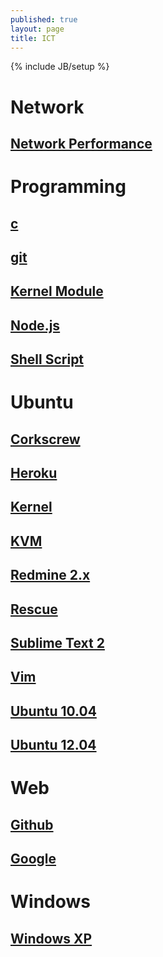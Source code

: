```yaml
---
published: true
layout: page
title: ICT
---
```


{% include JB/setup %}

# Network

## [Network Performance](/network/performance)

# Programming

## [c](/programming/c)
## [git](/programming/git)
## [Kernel Module](/programming/kernel-module)
## [Node.js](/programming/nodejs)
## [Shell Script](/programming/shell-script)

# Ubuntu

## [Corkscrew](/ubuntu/corkscrew)
## [Heroku](/ubuntu/heroku)
## [Kernel](/ubuntu/kernel)
## [KVM](/ubuntu/kvm)
## [Redmine 2.x](/ubuntu/redmine)
## [Rescue](/ubuntu/rescue)
## [Sublime Text 2](/ubuntu/sublime-text)
## [Vim](/ubuntu/vim)
## [Ubuntu 10.04](/ubuntu/ubuntu-10.04)
## [Ubuntu 12.04](/ubuntu/ubuntu-12.04)

# Web

## [Github](/web/github)
## [Google](/web/google)

# Windows

## [Windows XP](/windows/winxp)